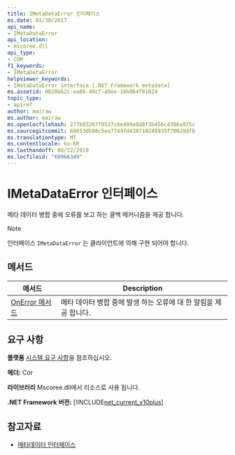```yaml
---
title: IMetaDataError 인터페이스
ms.date: 03/30/2017
api_name:
- IMetaDataError
api_location:
- mscoree.dll
api_type:
- COM
f1_keywords:
- IMetaDataError
helpviewer_keywords:
- IMetaDataError interface [.NET Framework metadata]
ms.assetid: 0020b62c-ea88-40c7-a9ee-16b064f81624
topic_type:
- apiref
author: mairaw
ms.author: mairaw
ms.openlocfilehash: 277b93267f0537c8e499a8d8f3b456c4396a975c
ms.sourcegitcommit: 68653db98c5ea7744fd438710248935f70020dfb
ms.translationtype: MT
ms.contentlocale: ko-KR
ms.lasthandoff: 08/22/2019
ms.locfileid: "69966349"
---
```

# <a name="imetadataerror-interface"></a>IMetaDataError 인터페이스
메타 데이터 병합 중에 오류를 보고 하는 콜백 메커니즘을 제공 합니다.  
  
> [!NOTE]
> 인터페이스 `IMetaDataError` 는 클라이언트에 의해 구현 되어야 합니다.  
  
## <a name="methods"></a>메서드  
  
|메서드|Description|  
|------------|-----------------|  
|[OnError 메서드](../../../../docs/framework/unmanaged-api/metadata/imetadataerror-onerror-method.md)|메타 데이터 병합 중에 발생 하는 오류에 대 한 알림을 제공 합니다.|  
  
## <a name="requirements"></a>요구 사항  
 **플랫폼** [시스템 요구 사항](../../../../docs/framework/get-started/system-requirements.md)을 참조하십시오.  
  
 **헤더:** Cor  
  
 **라이브러리** Mscoree.dll에서 리소스로 사용 됩니다.  
  
 **.NET Framework 버전:** [!INCLUDE[net_current_v10plus](../../../../includes/net-current-v10plus-md.md)]  
  
## <a name="see-also"></a>참고자료

- [메타데이터 인터페이스](../../../../docs/framework/unmanaged-api/metadata/metadata-interfaces.md)
